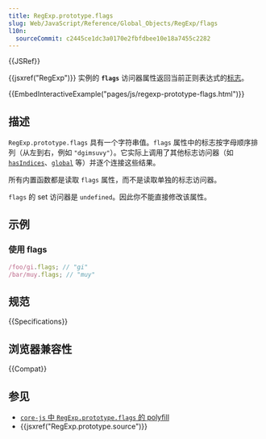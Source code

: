 ```yaml
---
title: RegExp.prototype.flags
slug: Web/JavaScript/Reference/Global_Objects/RegExp/flags
l10n:
  sourceCommit: c2445ce1dc3a0170e2fbfdbee10e18a7455c2282
---
```


{{JSRef}}

{{jsxref("RegExp")}} 实例的 **`flags`** 访问器属性返回当前正则表达式的[标志](/zh-CN/docs/Web/JavaScript/Guide/Regular_expressions#通过标志进行高级搜索)。

{{EmbedInteractiveExample("pages/js/regexp-prototype-flags.html")}}

## 描述

`RegExp.prototype.flags` 具有一个字符串值。`flags` 属性中的标志按字母顺序排列（从左到右，例如 `"dgimsuvy"`）。它实际上调用了其他标志访问器（如 [`hasIndices`](/zh-CN/docs/Web/JavaScript/Reference/Global_Objects/RegExp/hasIndices)、[`global`](/zh-CN/docs/Web/JavaScript/Reference/Global_Objects/RegExp/global) 等）并逐个连接这些结果。

所有内置函数都是读取 `flags` 属性，而不是读取单独的标志访问器。

`flags` 的 set 访问器是 `undefined`。因此你不能直接修改该属性。

## 示例

### 使用 flags

```js
/foo/gi.flags; // "gi"
/bar/muy.flags; // "muy"
```

## 规范

{{Specifications}}

## 浏览器兼容性

{{Compat}}

## 参见

- [`core-js` 中 `RegExp.prototype.flags` 的 polyfill](https://github.com/zloirock/core-js#ecmascript-string-and-regexp)
- {{jsxref("RegExp.prototype.source")}}
